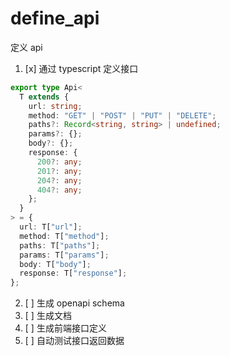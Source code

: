 # define_api

定义 api

1. [x] 通过 typescript 定义接口

```typescript
export type Api<
  T extends {
    url: string;
    method: "GET" | "POST" | "PUT" | "DELETE";
    paths?: Record<string, string> | undefined;
    params?: {};
    body?: {};
    response: {
      200?: any;
      201?: any;
      204?: any;
      404?: any;
    };
  }
> = {
  url: T["url"];
  method: T["method"];
  paths: T["paths"];
  params: T["params"];
  body: T["body"];
  response: T["response"];
};
```

2. [ ] 生成 openapi schema
3. [ ] 生成文档
4. [ ] 生成前端接口定义
5. [ ] 自动测试接口返回数据
